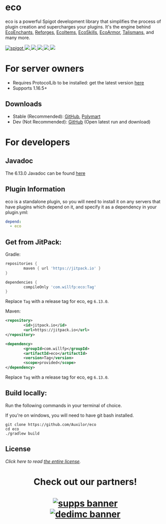# eco
eco is a powerful Spigot development library that simplifies the process of plugin creation and supercharges
your plugins.
It's the engine behind [EcoEnchants](https://polymart.org/resource/490), [Reforges](https://polymart.org/resource/1330),
[EcoItems](https://polymart.org/resource/1247), [EcoSkills](https://polymart.org/resource/1351),
[EcoArmor](https://polymart.org/resource/687), [Talismans](https://polymart.org/resource/611),
and many more.

<p>
    <a href="https://github.com/Auxilor/eco/releases">
        <img alt="spigot" src="https://img.shields.io/github/v/release/Auxilor/eco?color=informational"/>
    </a>
    <a href="https://bstats.org/plugin/bukkit/EcoEnchants" alt="bstats servers">
        <img src="https://img.shields.io/bstats/servers/7666?color=informational"/>
    </a>
    <a href="https://bstats.org/plugin/bukkit/EcoEnchants" alt="bstats players">
        <img src="https://img.shields.io/bstats/players/7666?color=informational"/>
    </a>
    <a href="https://plugins.auxilor.io/" alt="Docs (gitbook)">
        <img src="https://img.shields.io/badge/docs-gitbook-informational"/>
    </a>
    <a href="https://discord.gg/ZcwpSsE/" alt="Discord">
        <img src="https://img.shields.io/discord/452518336627081236?label=discord&color=informational"/>
    </a>
    <a href="https://github.com/Auxilor/eco/actions/workflows/java-ci.yml" alt="Latest Dev Build">
        <img src="https://img.shields.io/github/workflow/status/Auxilor/eco/Java%20CI/develop?color=informational"/>
    </a>
</p>

# For server owners
- Requires ProtocolLib to be installed: get the latest version [here](https://www.spigotmc.org/resources/protocollib.1997/)
- Supports 1.16.5+

## Downloads

- Stable (Recommended): [GitHub](https://github.com/Auxilor/eco/releases), [Polymart](https://polymart.org/resource/eco.773)
- Dev (Not Recommended): [GitHub](https://github.com/Auxilor/eco/actions/workflows/java-ci.yml) (Open latest run and download)

# For developers

## Javadoc
The 6.13.0 Javadoc can be found [here](https://javadoc.jitpack.io/com/willfp/eco/6.13.0/javadoc/)

## Plugin Information

eco is a standalone plugin, so you will need to install it on any servers that have plugins which depend on it,
and specify it as a dependency in your plugin.yml:

```yaml
depend:
  - eco
```

## Get from JitPack:

Gradle:

```groovy
repositories {
        maven { url 'https://jitpack.io' }
}

```

```groovy
dependencies {
        compileOnly 'com.willfp:eco:Tag'
}
```

Replace `Tag` with a release tag for eco, eg `6.13.0`.

Maven:

```xml
<repository>
        <id>jitpack.io</id>
        <url>https://jitpack.io</url>
</repository>
```

```xml
<dependency>
        <groupId>com.willfp</groupId>
        <artifactId>eco</artifactId>
        <version>Tag</version>
        <scope>provided</scope>
</dependency>
```

Replace `Tag` with a release tag for eco, eg `6.13.0`.

## Build locally:

Run the following commands in your terminal of choice.

If you're on windows, you will need to have git bash installed.
```
git clone https://github.com/Auxilor/eco
cd eco
./gradlew build
```

## License

*Click here to read [the entire license](https://github.com/Auxilor/eco/blob/master/LICENSE.md).*

<h1 align="center">
  Check out our partners!
  <br>
  <div style="width: 50%; margin: 0 auto;">
  <br>
    <a href="https://gamersupps.gg/discount/Auxilor?afmc=Auxilor" target="_blank">
      <img src="https://i.imgur.com/7mFhlQO.png" alt="supps banner">
    </a>
    <a href="https://dedimc.promo/Auxilor" target="_blank">
      <img src="https://i.imgur.com/x9aeH38.png" alt="dedimc banner">
    </a>
  <br>
  </div>
</h1>
